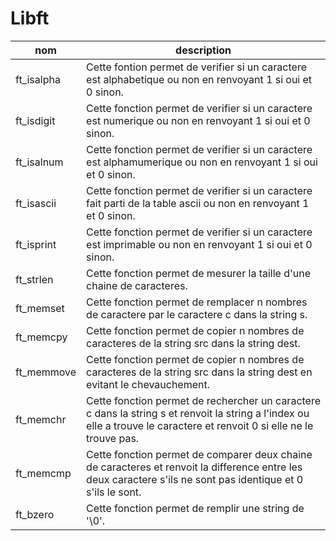 # Libft
|nom|description|
|--|--|
| ft_isalpha | Cette fontion permet de verifier si un caractere est alphabetique ou non en renvoyant 1 si oui et 0 sinon.|
| ft_isdigit | Cette fonction permet de verifier si un caractere est numerique ou non en renvoyant 1 si oui et 0 sinon.|
| ft_isalnum | Cette fonction permet de verifier si un caractere est alphamumerique ou non en renvoyant 1 si oui et 0 sinon.|
| ft_isascii | Cette fonction permet de verifier si un caractere fait parti de la table ascii ou non en renvoyant 1 et 0 sinon.|
| ft_isprint | Cette fonction permet de verifier si un caractere est imprimable ou non en renvoyant 1 si oui et 0 sinon.|
| ft_strlen | Cette fonction permet de mesurer la taille d'une chaine de caracteres.|
| ft_memset | Cette fonction permet de remplacer n nombres de caractere par le caractere c dans la string s.|
| ft_memcpy | Cette fonction permet de copier n nombres de caracteres de la string src dans la string dest.|
| ft_memmove | Cette fonction permet de copier n nombres de caracteres de la string src dans la string dest en evitant le chevauchement.|
| ft_memchr | Cette fonction permet de rechercher un caractere c dans la string s et renvoit la string a l'index ou elle a trouve le caractere et renvoit 0 si elle ne le trouve pas.|
| ft_memcmp | Cette fonction permet de comparer deux chaine de caracteres et renvoit la difference entre les deux caractere s'ils ne sont pas identique et 0 s'ils le sont.|
| ft_bzero | Cette fonction permet de remplir une string de '\0'.|

